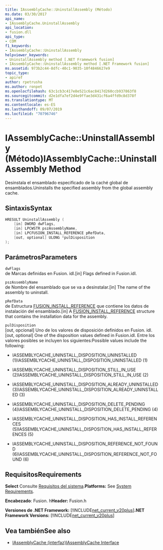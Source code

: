 ```yaml
---
title: IAssemblyCache::UninstallAssembly (Método)
ms.date: 03/30/2017
api_name:
- IAssemblyCache.UninstallAssembly
api_location:
- fusion.dll
api_type:
- COM
f1_keywords:
- IAssemblyCache::UninstallAssembly
helpviewer_keywords:
- UninstallAssembly method [.NET Framework fusion]
- IAssemblyCache::UninstallAssembly method [.NET Framework fusion]
ms.assetid: 973b2c44-8dfc-40c1-9035-10f4846627e9
topic_type:
- apiref
author: rpetrusha
ms.author: ronpet
ms.openlocfilehash: 63c1cb3c417e8e521c6ac8417d260ccb937863f8
ms.sourcegitcommit: d2e1dfa7ef2d4e9ffae3d431cf6a4ffd9c8d378f
ms.translationtype: MT
ms.contentlocale: es-ES
ms.lasthandoff: 09/07/2019
ms.locfileid: "70796746"
---
```

# <a name="iassemblycacheuninstallassembly-method"></a><span data-ttu-id="40f9e-102">IAssemblyCache::UninstallAssembly (Método)</span><span class="sxs-lookup"><span data-stu-id="40f9e-102">IAssemblyCache::UninstallAssembly Method</span></span>
<span data-ttu-id="40f9e-103">Desinstala el ensamblado especificado de la caché global de ensamblados.</span><span class="sxs-lookup"><span data-stu-id="40f9e-103">Uninstalls the specified assembly from the global assembly cache.</span></span>  
  
## <a name="syntax"></a><span data-ttu-id="40f9e-104">Sintaxis</span><span class="sxs-lookup"><span data-stu-id="40f9e-104">Syntax</span></span>  
  
```cpp  
HRESULT UninstallAssembly (  
    [in] DWORD dwFlags,  
    [in] LPCWSTR pszAssemblyName,  
    [in] LPCFUSION_INSTALL_REFERENCE pRefData,  
    [out, optional] ULONG *pulDisposition  
);  
```  
  
## <a name="parameters"></a><span data-ttu-id="40f9e-105">Parámetros</span><span class="sxs-lookup"><span data-stu-id="40f9e-105">Parameters</span></span>  
 `dwFlags`  
 <span data-ttu-id="40f9e-106">de Marcas definidas en Fusion. idl.</span><span class="sxs-lookup"><span data-stu-id="40f9e-106">[in] Flags defined in Fusion.idl.</span></span>  
  
 `pszAssemblyName`  
 <span data-ttu-id="40f9e-107">de Nombre del ensamblado que se va a desinstalar.</span><span class="sxs-lookup"><span data-stu-id="40f9e-107">[in] The name of the assembly to uninstall.</span></span>  
  
 `pRefData`  
 <span data-ttu-id="40f9e-108">de Estructura [FUSION_INSTALL_REFERENCE](fusion-install-reference-structure.md) que contiene los datos de instalación del ensamblado.</span><span class="sxs-lookup"><span data-stu-id="40f9e-108">[in] A [FUSION_INSTALL_REFERENCE](fusion-install-reference-structure.md) structure that contains the installation data for the assembly.</span></span>  
  
 `pulDisposition`  
 <span data-ttu-id="40f9e-109">[out, opcional] Uno de los valores de disposición definidos en Fusion. idl.</span><span class="sxs-lookup"><span data-stu-id="40f9e-109">[out, optional] One of the disposition values defined in Fusion.idl.</span></span> <span data-ttu-id="40f9e-110">Entre los valores posibles se incluyen los siguientes:</span><span class="sxs-lookup"><span data-stu-id="40f9e-110">Possible values include the following:</span></span>  
  
- <span data-ttu-id="40f9e-111">IASSEMBLYCACHE_UNINSTALL_DISPOSITION_UNINSTALLED (1)</span><span class="sxs-lookup"><span data-stu-id="40f9e-111">IASSEMBLYCACHE_UNINSTALL_DISPOSITION_UNINSTALLED (1)</span></span>  
  
- <span data-ttu-id="40f9e-112">IASSEMBLYCACHE_UNINSTALL_DISPOSITION_STILL_IN_USE (2)</span><span class="sxs-lookup"><span data-stu-id="40f9e-112">IASSEMBLYCACHE_UNINSTALL_DISPOSITION_STILL_IN_USE (2)</span></span>  
  
- <span data-ttu-id="40f9e-113">IASSEMBLYCACHE_UNINSTALL_DISPOSITION_ALREADY_UNINSTALLED (3)</span><span class="sxs-lookup"><span data-stu-id="40f9e-113">IASSEMBLYCACHE_UNINSTALL_DISPOSITION_ALREADY_UNINSTALLED (3)</span></span>  
  
- <span data-ttu-id="40f9e-114">IASSEMBLYCACHE_UNINSTALL_DISPOSITION_DELETE_PENDING (4)</span><span class="sxs-lookup"><span data-stu-id="40f9e-114">IASSEMBLYCACHE_UNINSTALL_DISPOSITION_DELETE_PENDING (4)</span></span>  
  
- <span data-ttu-id="40f9e-115">IASSEMBLYCACHE_UNINSTALL_DISPOSITION_HAS_INSTALL_REFERENCES (5)</span><span class="sxs-lookup"><span data-stu-id="40f9e-115">IASSEMBLYCACHE_UNINSTALL_DISPOSITION_HAS_INSTALL_REFERENCES (5)</span></span>  
  
- <span data-ttu-id="40f9e-116">IASSEMBLYCACHE_UNINSTALL_DISPOSITION_REFERENCE_NOT_FOUND (6)</span><span class="sxs-lookup"><span data-stu-id="40f9e-116">IASSEMBLYCACHE_UNINSTALL_DISPOSITION_REFERENCE_NOT_FOUND (6)</span></span>  
  
## <a name="requirements"></a><span data-ttu-id="40f9e-117">Requisitos</span><span class="sxs-lookup"><span data-stu-id="40f9e-117">Requirements</span></span>  
 <span data-ttu-id="40f9e-118">**Select** Consulte [Requisitos del sistema](../../get-started/system-requirements.md).</span><span class="sxs-lookup"><span data-stu-id="40f9e-118">**Platforms:** See [System Requirements](../../get-started/system-requirements.md).</span></span>  
  
 <span data-ttu-id="40f9e-119">**Encabezado**: Fusion. h</span><span class="sxs-lookup"><span data-stu-id="40f9e-119">**Header:** Fusion.h</span></span>  
  
 <span data-ttu-id="40f9e-120">**Versiones de .NET Framework:** [!INCLUDE[net_current_v20plus](../../../../includes/net-current-v20plus-md.md)]</span><span class="sxs-lookup"><span data-stu-id="40f9e-120">**.NET Framework Versions:** [!INCLUDE[net_current_v20plus](../../../../includes/net-current-v20plus-md.md)]</span></span>  
  
## <a name="see-also"></a><span data-ttu-id="40f9e-121">Vea también</span><span class="sxs-lookup"><span data-stu-id="40f9e-121">See also</span></span>

- [<span data-ttu-id="40f9e-122">IAssemblyCache (interfaz)</span><span class="sxs-lookup"><span data-stu-id="40f9e-122">IAssemblyCache Interface</span></span>](iassemblycache-interface.md)
